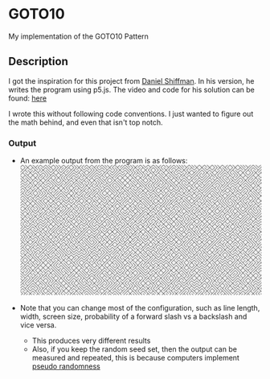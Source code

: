 # GOTO10
My implementation of the GOTO10 Pattern

## Description

I got the inspiration for this project from [Daniel Shiffman](https://www.youtube.com/channel/UCvjgXvBlbQiydffZU7m1_aw). In his version, he writes the program using p5.js.
The video and code for his solution can be found: [here](https://www.youtube.com/watch?v=bEyTZ5ZZxZs)

I wrote this without following code conventions. I just wanted to figure out the math behind, and even that isn't top notch.

### Output

- An example output from the program is as follows:
![Example output](GOTO10.JPG)

- Note that you can change most of the configuration, such as line length, width, screen size, probability of a forward slash vs a backslash and vice versa.
  - This produces very different results
  - Also, if you keep the random seed set, then the output can be measured and repeated, this is because computers implement [pseudo randomness](https://en.wikipedia.org/wiki/Pseudorandomness)